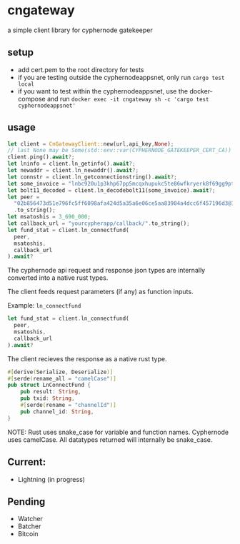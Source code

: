 # cngateway

a simple client library for cyphernode gatekeeper

## setup

- add cert.pem to the root directory for tests
- if you are testing outside the cyphernodeappsnet, only run `cargo test local`
- if you want to test within the cyphernodeappsnet, use the docker-compose and run `docker exec -it cngateway sh -c 'cargo test cyphernodeappsnet'`

## usage

```rust
let client = CnGatewayClient::new(url,api_key,None);
// last None may be Some(std::env::var(CYPHERNODE_GATEKEEPER_CERT_CA))
client.ping().await?;
let lninfo = client.ln_getinfo().await?;
let newaddr = client.ln_newaddr().await?;
let connstr = client.ln_getconnectionstring().await?;
let some_invoice = "lnbc920u1p3khp67pp5mcqxhupukc5te86wfkryerk8f69gg9ptzcep33ry94svm4wvwzqqdqqcqzzgxqyz5vqrzjqwnvuc0u4txn35cafc7w94gxvq5p3cu9dd95f7hlrh0fvs46wpvhdjx4k0kekn630gqqqqryqqqqthqqpyrzjqw8c7yfutqqy3kz8662fxutjvef7q2ujsxtt45csu0k688lkzu3ldjx4k0kekn630gqqqqryqqqqthqqpysp58nxs2nm5wphu234ggawaeul2tnpl6jqc9a0ymfhwpr64vq0k3l4s9qypqsqlkrver3pdxm0teyye0n6y5sje8u90t4j8vpxq3qjwjh9ue46cctj2nzw8fdudfec6nd0e8gx9v485ek7p624j5leeykg70wmv59y3pqqn9ulv2".to_string();
let bolt11_decoded = client.ln_decodebolt11(some_invoice).await?;
let peer =
  "02b856473d51e796fc5ff6098afa424d5a35a6e06ce5aa83904a4dcc6f457196d3@149.56.123.56:9735"
  .to_string();
let msatoshis = 3_690_000;
let callback_url = "yourcypherapp/callback/".to_string();
let fund_stat = client.ln_connectfund(
  peer, 
  msatoshis, 
  callback_url
).await?
```

The cyphernode api request and response json types are internally converted into a native rust types.

The client feeds request parameters (if any) as function inputs.

Example: `ln_connectfund`

```rust
let fund_stat = client.ln_connectfund(
  peer, 
  msatoshis, 
  callback_url
).await?
```

The client recieves the response as a native rust type.

```rust
#[derive(Serialize, Deserialize)]
#[serde(rename_all = "camelCase")]
pub struct LnConnectFund {
    pub result: String,
    pub txid: String,
    #[serde(rename = "channelId")]
    pub channel_id: String,
}
```

NOTE: Rust uses snake_case for variable and function names. Cyphernode uses camelCase. 
All datatypes returned will internally be snake_case.

## Current:

- Lightning (in progress)

## Pending

- Watcher
- Batcher 
- Bitcoin
